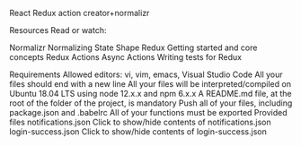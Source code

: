React Redux action creator+normalizr

Resources Read or watch:

Normalizr Normalizing State Shape Redux Getting started and core concepts Redux Actions Async Actions Writing tests for Redux

Requirements Allowed editors: vi, vim, emacs, Visual Studio Code All your files should end with a new line All your files will be interpreted/compiled on Ubuntu 18.04 LTS using node 12.x.x and npm 6.x.x A README.md file, at the root of the folder of the project, is mandatory Push all of your files, including package.json and .babelrc All of your functions must be exported Provided files notifications.json Click to show/hide contents of notifications.json login-success.json Click to show/hide contents of login-success.json
